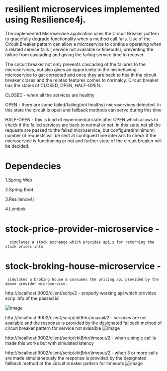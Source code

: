 # resilient microservices implemented using Resilience4j. 

The implemented Microservice application uses the Circuit Breaker pattern to gracefully degrade functionality when a method call fails. Use of the Circuit Breaker pattern can allow a microservice to continue operating when a related service fails ( service not available or timeouts), preventing the failure from cascading and giving the failing service time to recover.

The circuit breaker not only prevents cascading of the failures to the microservices, but also gives an opportunity to the misbehaving microservice to get corrected and once they are back to health the circuit breaker closes and the related features comes to normalcy. Circuit breaker has the states of CLOSED, OPEN, HALF-OPEN.

CLOSED - when all the services are healthy

OPEN - there are some failed/failing(not healthy) microservices detected. In this state the circuit is open and fallback methods can serve during this time

HALF-OPEN - this is kind of experimental state after OPEN which allows to check if the failed services are back to normal or not. In this state not all the requests are passed to the failed microservice, but configured(minimum) number of requests will be sent at configued time intervals to check if the microservice is functioning or not and further state of the circuit breaker will be decided. 

# Dependecies

1.Spring Web

2.Spring Boot

3.Resilience4j

4.Lombok




 # stock-price-provider-microservice -  
      simulates a stock exchange which provides api;s for returning the stock prices info

# stock-broking-house-microservice - 
     simulates a broking house & consumes the pricing api provided by the above provider microservice.

 http://localhost:9002/client/scrip/2  - properly working api which provides scrip info of the passed id

![image](https://user-images.githubusercontent.com/8149802/138482171-d9e358d3-0d6a-4f13-a60e-bc65fb6255c0.png)


 http://localhost:9002/client/scrip/cktBrkr/unavail/2 - services are not available and the response is provided by the designated fallback method of circuit breaker pattern for service not avaialble
![image](https://user-images.githubusercontent.com/8149802/138482418-913d56a2-5b5f-44bd-8b7d-390ba44501cf.png)

 http://localhost:9002/client/scrip/cktBrkr/timeout/2 - when a single call is made this works but with simulated latency

 http://localhost:9002/client/scrip/cktBrkr/timeout/2 - when 3 or more calls are made simultaneously the response is provided by the designated fallback method of the circuit breaker pattern for timeouts
 ![image](https://user-images.githubusercontent.com/8149802/138482695-b7960390-823e-47f7-b927-cac7d44b77ac.png)


